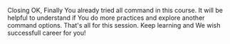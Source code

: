 Closing
OK, Finally You already tried all command in this course. It will be helpful to understand if You do more practices and explore another command options. That's all for this session. Keep learning and We wish successfull career for you!
